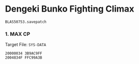 #  Dengeki Bunko Fighting Climax 

`BLAS50753.savepatch`

### 1. MAX CP

Target File: `SYS-DATA`

```
20000034 3B9AC9FF
2004834F FFC99A3B
```

